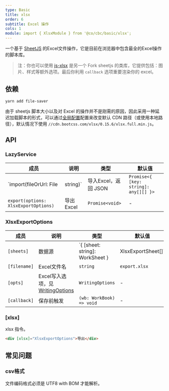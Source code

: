 ```yaml
---
type: Basic
title: xlsx
order: 6
subtitle: Excel 操作
cols: 1
module: import { XlsxModule } from '@co/cbc/basic/xlsx';
---
```


一个基于 [SheetJS](http://sheetjs.com/) 的Excel文件操作，它是目前在浏览器中包含最全的Excel操作的脚本库。

> 注：你也可以使用 [js-xlsx](https://github.com/protobi/js-xlsx) 是另一个 Fork sheetjs 的类库，它提供包括：图片、样式等额外选项。最后你利用 `callback` 选项重要渲染你的 excel。

## 依赖

```
yarn add file-saver
```

由于 sheetjs 脚本大小以及对 Excel 的操作并不是刚需的原因，因此采用一种延迟加载脚本的形式，可以通过[全局配置](/docs/global-config)配置来改变默认 CDN 路径（或使用本地路径），默认情况下使用 `//cdn.bootcss.com/xlsx/0.15.6/xlsx.full.min.js`。

## API

### LazyService

| 成员 | 说明 | 类型 | 默认值 |
|----|----|----|-----|
| `import(fileOrUrl: File | string)` | 导入Excel，返回 JSON | `Promise<{ [key: string]: any[][] }>` | - |
| `export(options: XlsxExportOptions)` | 导出Excel | `Promise<void>` | - |

### XlsxExportOptions

| 成员 | 说明 | 类型 | 默认值 |
|----|----|----|-----|
| `[sheets]` | 数据源 | `{ [sheet: string]: WorkSheet } | XlsxExportSheet[]` | - |
| `[filename]` | Excel文件名 | `string` | `export.xlsx` |
| `[opts]` | Excel写入选项，见 [WritingOptions](https://docs.sheetjs.com/#writing-options) | `WritingOptions` | - |
| `[callback]` | 保存前触发 | `(wb: WorkBook) => void` | - |

### [xlsx]

xlsx 指令。

```html
<div [xlsx]="XlsxExportOptions">导出</div>
```

## 常见问题

### csv格式

文件编码格式必须是 UTF8 with BOM 才能解析。
